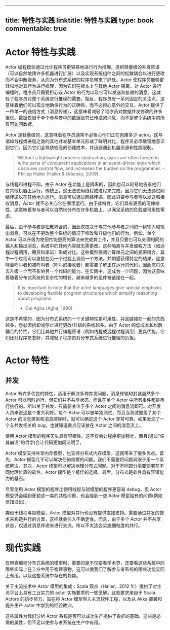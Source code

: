 
---
title: 特性与实践
linktitle: 特性与实践
type: book
commentable: true
---

# Actor 特性与实践

Actor 编程模型通过允许程序员更容易地进行行为推理，提供轻量级的并发原语（可以自然地跨许多机器进行扩展）以及实现系统组件之间的松散耦合以进行更改而不会中断服务，从而为分布式系统的程序员带来了好处。Actor 使程序员能够更轻松地对其行为进行推理，因为它们在根本上与其他 Actor 隔离。对 Actor 进行编程时，程序员只需要担心该 Actor 的行为以及它可以发送和接收的消息。这减轻了程序员对整个系统进行推理的需要。相反，程序员有一系列固定的关注点，这意味着他们可以孤立地确保行为的正确性，而不必担心意外的交互。Actor 提供了一种单一的通信方式（消息传递），这意味着减轻了程序员对数据并发修改的许多担忧。数据仅限于单个参与者中的数据及其已传递的消息，而不是整个系统中的所有可访问数据。

Actor 是轻量级的，这意味着程序员通常不必担心他们正在创建多少 actor。这与诸如线程或进程之类的其他并发基本单元形成了鲜明对比，程序员必须敏锐地意识到它们，因为它们会导致较高的创建成本，并迅速遇到机器资源和性能限制。

> Without a lightweight process abstraction, users are often forced to write parts of concurrent applications in an event-driven style which obscures control flow, and increases the burden on the programmer.
> -Philipp Haller (Haller & Odersky, 2009)

与线程和进程不同，由于 Actor 在功能上是隔离的，因此也可以轻易地告诉他们在其他机器上运行。传统上，这无法使用线程或进程来完成，因为它们无法通过网络传递以在其他地方运行。消息可以通过网络传递，因此只要参与者可以发送和接收消息，Actor 就不必关心它在哪里运行。由于此特性，它们具有更高的可伸缩性，这意味着参与者可以自然地分布在许多机器上，以满足系统的负载或可用性需求。

最后，由于参与者是松散耦合的，因此仅取决于与其他参与者之间的一组输入和输出消息，可以在不更改整个系统的情况下修改和升级他们的行为。例如，单个 Actor 可以升级为使用性能更高的算法来完成其工作，并且只要它可以处理相同的输入和输出消息，系统中的其他内容就无需更改。这种隔离与并发编程方法（如远程过程调用，期货和承诺）形成对比。这些模型强调计算单元之间的紧密耦合，其中一个过程可以直接在另一个过程上调用一个方法，并期望获得特定的结果。这意味着呼叫者和被呼叫者（呼叫的接收者）都需要了解正在运行的代码，因此您将失去升级一个而不影响另一个代码的能力。在实践中，这成为一个问题，因为这意味着随着分布式系统的复杂性的增长，越来越多的组件被链接在一起。

> It is important to note that the actor languages give special emphasis to developing flexible program structures which simplify reasoning about programs.
>
> - Gul Agha (Agha, 1990)

这是不希望的，因为分布式系统的一个关键特性是可用性，并且链接在一起的东西越多，您必须拆卸或停止进行更改/升级的系统越多。由于 Actor 的低成本和松散耦合的特性，它们比其他并行编程原语（例如线程或远程过程调用）更具优势。它们还对程序员友好，并减轻了程序员对分布式系统进行推理的负担。

# Actor 特性

## 并发

Actor 有许多优良的特性，适用于解决多种并发问题。消息传输和封装虽然多个 Actor 可以同时运行，但它们并不共享状态，而且在单个 Actor 中所有事件都是串行执行的。所以关于并发，只需要关注于多个 Actor 之间的消息流即可。对开发人员来说这是个重大利好。每个 Actor 可以被单独测试，而且当测试覆盖了某个 Actor 的消息类型和消息顺序时，就可以确定这个 Actor 非常可靠。如果发现了一个与并发相关的 bug，也就知道重点应该放在 Actor 之间的消息流上。

使用 Actor 模型的程序天生具有容错性。这不仅会让程序更加强壮，而且(通过“任其崩溃”的哲学)会让代码更加简洁明了。

Actor 模型支持共享内存模型，也支持分布式内存模型，这就带来了很多优点。首先，Actor 模型几乎可以解决任何规模的问题。我们不需要将问题局限于用一个系统解决。其次，Actor 模型可以解决地理分布式问题。对于不同部分需要部署在不同地理位置的软件，Actor 模型是个极佳的选择。最后，分布式是软件具有容错能力的基石。

尽管使用 Actor 模型的程序比使用线程与锁模型的程序更容易 debug，但 Actor 模型仍会碰到死锁这一类的共性问题，也会碰到一些 Actor 模型独有的问题(例如信箱溢出)。

类似于线程与锁模型，Actor 模型对并行也没有提供直接支持。需要通过并发的技术来构造并行的方案，这样就会引入不确定性。而且，由于多个 Actor 并不共享状态，仅通过消息传递来进行交流，所以不太适合实施细粒度的并行。

# 现代实践

在审查编程分布式系统的模型时，重要的是不仅要看学术界，还要看这些系统中的哪些实际上在工业中用于构建事物。这可以使我们了解参与者系统的哪些功能实际上有用，以及这些系统中存在的趋势。

关于主流技术中 Actor 模型的集成：Scala 观点（Haller，2012 年）提供了对主流平台上具有工业实力的 actor 实施要求的一些见解。这些要求来自于 Scala Actors 的初步努力，旨在将 Actor 模型带入主流软件工程，以及从 Akka 部署和提升生产 actor 中学到的经验教训。

这些属性为我们分析 Actor 系统是否可以成功生产提供了良好的基础。这些是必需的属性，但不足以使参与者系统在生产中有用。

    